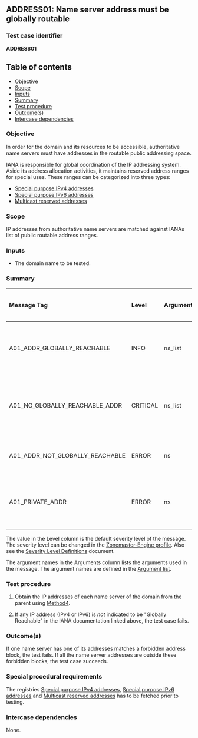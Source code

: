 ## ADDRESS01: Name server address must be globally routable

### Test case identifier
**ADDRESS01** 

## Table of contents

* [Objective](#Objective)
* [Scope](#Scope)
* [Inputs](#Inputs)
* [Summary](#Summary)
* [Test procedure](#Test-procedure)
* [Outcome(s)](#Outcomes)
* [Intercase dependencies](#Intercase-dependencies)


### Objective

In order for the domain and its resources to be accessible, authoritative 
name servers must have addresses in the routable public addressing space.

IANA is responsible for global coordination of the IP addressing system.
Aside its address allocation activities, it maintains reserved address ranges
for special uses. These ranges can be categorized into three types:

* [Special purpose IPv4 addresses]
* [Special purpose IPv6 addresses]
* [Multicast reserved addresses]

### Scope

IP addresses from authoritative name servers are matched against IANAs list of public routable address ranges.

### Inputs

* The domain name to be tested.

### Summary

Message Tag                  | Level    | Arguments | Message ID for message tag
:--------------------------- |:---------|:----------|:--------------------------
A01_ADDR_GLOBALLY_REACHABLE       | INFO     | ns_list   | IP addresses in "{ns_list}" listed as globally reachable.
A01_NO_GLOBALLY_REACHABLE_ADDR    | CRITICAL | ns_list   | None of the IP addresses in "{ns_list}" listed as globally reachable.
A01_ADDR_NOT_GLOBALLY_REACHABLE   | ERROR    | ns        | IP adress for "{ns}" not listed as globally reachable..
A01_PRIVATE_ADDR          | ERROR    | ns        | IP adress for "{ns}" part of RFC1918 private address ranges.


The value in the Level column is the default severity level of the message. The
severity level can be changed in the [Zonemaster-Engine profile]. Also see the
[Severity Level Definitions] document.

The argument names in the Arguments column lists the arguments used in the
message. The argument names are defined in the [Argument list].

### Test procedure 

1. Obtain the IP addresses of each name server of the domain from the parent using
   [Method4](../Methods.md). 

2. If any IP address (IPv4 or IPv6) is *not* indicated to be "Globally Reachable" in the IANA 
   documentation linked above, the test case fails.

### Outcome(s)

If one name server has one of its addresses matches a forbidden address
block, the test fails. If all the name server addresses are outside these
forbidden blocks, the test case succeeds. 

### Special procedural requirements

The registries [Special purpose IPv4 addresses], [Special purpose IPv6 addresses] and [Multicast reserved addresses] has to be fetched prior to testing.

### Intercase dependencies

None.

 
[Special purpose IPv4 addresses]:   https://www.iana.org/assignments/iana-ipv4-special-registry/iana-ipv4-special-registry.xml 
[Special purpose IPv6 addresses]:   https://www.iana.org/assignments/iana-ipv6-special-registry/iana-ipv6-special-registry.xml
[Multicast reserved addresses]:     https://www.iana.org/assignments/multicast-addresses/multicast-addresses.xml
[Severity Level Definitions]:       ../SeverityLevelDefinitions.md
[Zonemaster-Engine profile]:        ../../../configuration/profiles.md
[Argument list]:                    ../ArgumentsForTestCaseMessages.md
